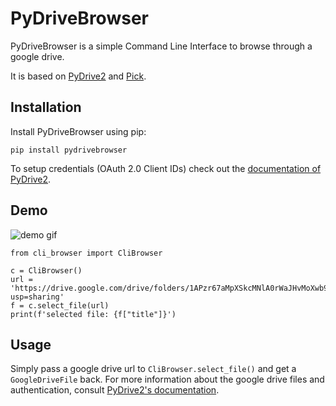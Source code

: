 PyDriveBrowser
==============
PyDriveBrowser is a simple Command Line Interface to browse through a google drive.

It is based on [PyDrive2](https://github.com/iterative/PyDrive2) and [Pick](https://github.com/wong2/pick).

Installation
------------
Install PyDriveBrowser using pip:
```
pip install pydrivebrowser
```

To setup credentials (OAuth 2.0 Client IDs) check out the [documentation of PyDrive2](https://docs.iterative.ai/PyDrive2/quickstart/#authentication).

Demo
----
![demo gif](docs/demo.gif)
```
from cli_browser import CliBrowser

c = CliBrowser()
url = 'https://drive.google.com/drive/folders/1APzr67aMpXSkcMNlA0rWaJHvMoXwb9o8?usp=sharing'
f = c.select_file(url)
print(f'selected file: {f["title"]}')
```

Usage
-----
Simply pass a google drive url to `CliBrowser.select_file()` and get a `GoogleDriveFile` back.
For more information about the google drive files and authentication, consult [PyDrive2's documentation](https://docs.iterative.ai/PyDrive2/).
